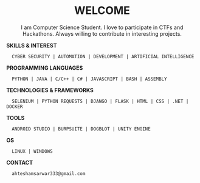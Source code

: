 <div align='center'>
      <h1>WELCOME</h1>
      <p>I am Computer Science Student. I love to participate in CTFs and Hackathons. Always willing to contribute in interesting projects.</p>
</div>
      
**SKILLS & INTEREST**
      
      CYBER SECURITY | AUTOMATION | DEVELOPMENT | ARTIFICIAL INTELLIGENCE

**PROGRAMMING LANGUAGES**
    
      PYTHON | JAVA | C/C++ | C# | JAVASCRIPT | BASH | ASSEMBLY

**TECHNOLOGIES & FRAMEWORKS**

      SELENIUM | PYTHON REQUESTS | DJANGO | FLASK | HTML | CSS | .NET | DOCKER

**TOOLS**

      ANDROID STUDIO | BURPSUITE | DOGBLOT | UNITY ENGINE

**OS**

      LINUX | WINDOWS

**CONTACT**
      
      ahteshamsarwar333@gmail.com

